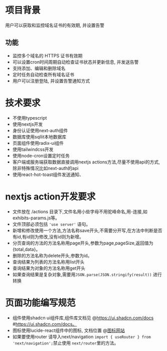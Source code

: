 # 项目背景
用户可以获取和监控域名证书的有效期, 并设置告警

## 功能
- 监控多个域名的 HTTPS 证书有效期
- 可以设置cron时间周期自动检查证书状态并更新信息, 并发送告警
- 支持添加、编辑和删除域名
- 定时任务自动检查所有域名证书
- 用户可以注册登陆, 并设置告警通知方式

# 技术要求
- 不使用typescript
- 使用nextjs开发
- 身份认证使用next-auth组件
- 数据库使用sqllit本地数据库
- 页面组件使用radix-ui组件
- 使用tailwindcss开发
- 使用node-cron设置定时任务
- 客户端或服务端获取数据直接调用nextjs actions方法,尽量不使用api的方式,除非特殊情况比如next-auth的api
- 使用react-hot-toast组件发送通知、

# nextjs action开发要求
  - 文件放在 /actions 目录下,文件名用小些字母不用驼峰命名,用-连接,如exhibits-params.js等。
  - 文件顶部必须包括 ```'use server'``` 语句。
  - 新增和修改使用一个方法,方法名称save开头,不需要分开写,在方法中判断是否有id,有id则为修改,没有id则为新增。
  - 分页查询的方法的方法名称用page开头,参数为page,pageSize,返回值为{total,data}。
  - 删除的方法名称为delete开头,参数为id。
  - 查询结果为列表的方法名称用list开头
  - 查询结果为对象的方法名称用get开头
  - 如果查询结果是复杂对象,需要用```JSON.parse(JSON.stringify(result))``` 进行转换

# 页面功能编写规范
  - 组件使用shadcn ui组件库,组件库文档见 @https://ui.shadcn.com/docs #https://ui.shadcn.com/docs。
  - 图标使用lucide-react组件中的图标, 文档位置 @[图标网站](https://lucide.dev/icons/categories#notifications)
  - 如果要使用router 请导入next/navigation ```import { useRouter } from 'next/navigation';```禁止使用 ```next/router```里的方法。
